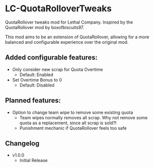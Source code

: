 # LC-QuotaRolloverTweaks
 QuotaRollover tweaks mod for Lethal Company. Inspired by the QuotaRollover mod by boxofbiscuits97.

 This mod aims to be an extension of QuotaRollover, allowing for a more balanced and configurable experience over the original mod.


## Added configurable features:
- Only consider new scrap for Quota Overtime
	- Default: Enabled
- Set Overtime Bonus to 0
	- Default: Disabled

## Planned features:
- Option to change team wipe to remove some existing quota
	- Team wipes normally removes all scrap. Why not remove some quota as a replacement, since all scrap is sold?!
	- Punishment mechanic if QuotaRollover feels too safe


## Changelog
- v1.0.0
	- Initial Release